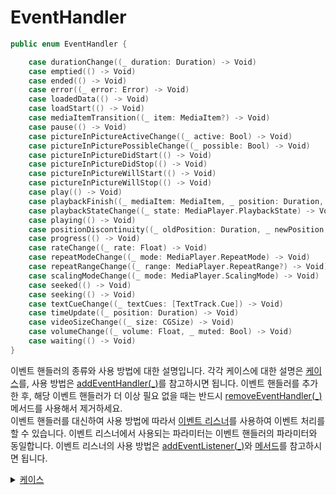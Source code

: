 # EventHandler

```swift
public enum EventHandler {

    case durationChange((_ duration: Duration) -> Void)
    case emptied(() -> Void)
    case ended(() -> Void)
    case error((_ error: Error) -> Void)
    case loadedData(() -> Void)
    case loadStart(() -> Void)
    case mediaItemTransition((_ item: MediaItem?) -> Void)
    case pause(() -> Void)
    case pictureInPictureActiveChange((_ active: Bool) -> Void)
    case pictureInPicturePossibleChange((_ possible: Bool) -> Void)
    case pictureInPictureDidStart(() -> Void)
    case pictureInPictureDidStop(() -> Void)
    case pictureInPictureWillStart(() -> Void)
    case pictureInPictureWillStop(() -> Void)
    case play(() -> Void)
    case playbackFinish((_ mediaItem: MediaItem, _ position: Duration, _ duration: Duration?) -> Void)
    case playbackStateChange((_ state: MediaPlayer.PlaybackState) -> Void)
    case playing(() -> Void)
    case positionDiscontinuity((_ oldPosition: Duration, _ newPosition: Duration) -> Void)
    case progress(() -> Void)
    case rateChange((_ rate: Float) -> Void)
    case repeatModeChange((_ mode: MediaPlayer.RepeatMode) -> Void)
    case repeatRangeChange((_ range: MediaPlayer.RepeatRange?) -> Void)
    case scalingModeChange((_ mode: MediaPlayer.ScalingMode) -> Void)
    case seeked(() -> Void)
    case seeking(() -> Void)
    case textCueChange((_ textCues: [TextTrack.Cue]) -> Void)
    case timeUpdate((_ position: Duration) -> Void)
    case videoSizeChange((_ size: CGSize) -> Void)
    case volumeChange((_ volume: Float, _ muted: Bool) -> Void)
    case waiting(() -> Void)
}
```

이벤트 핸들러의 종류와 사용 방법에 대한 설명입니다. 각각 케이스에 대한 설명은 [케이스](./details.md)를, 사용 방법은 [addEventHandler(_)](../../class/media-player/details.md#addeventhandler_)를 참고하시면 됩니다. 이벤트 핸들러를 추가한 후, 해당 이벤트 핸들러가 더 이상 필요 없을 때는 반드시 [removeEventHandler(_)](../../class/media-player/details.md#removeeventhandler_) 메서드를 사용해서 제거하세요.<br>
이벤트 핸들러를 대신하여 사용 방법에 따라서 [이벤트 리스너](../../protocol/event-listeners/home.md)를 사용하여 이벤트 처리를 할 수 있습니다. 이벤트 리스너에서 사용되는 파라미터는 이벤트 핸들러의 파라미터와 동일합니다. 이벤트 리스너의 사용 방법은 [addEventListener(_)](../../class/media-player/details.md#addeventlistener_)와 [메서드](../../protocol/event-listeners/details.md)를 참고하시면 됩니다.

<details>
<summary>
    <a href="./details.md#케이스">케이스</a>
</summary>

- [durationChange](./details.md#durationchange)

- [emptied](./details.md#emptied)

- [ended](./details.md#ended)

- [error](./details.md#error)

- [loadedData](./details.md#loadeddata)

- [loadStart](./details.md#loadstart)

- [mediaItemTransition](./details.md#mediaitemtransition)

- [pause](./details.md#pause)

- [pictureInPictureActiveChange](./details.md#pictureinpictureactivechange)

- [pictureInPicturePossibleChange](./details.md#pictureinpicturepossiblechange)

- [pictureInPictureDidStart](./details.md#pictureinpicturedidstart)

- [pictureInPictureDidStop](./details.md#pictureinpicturedidstop)

- [pictureInPictureWillStart](./details.md#pictureinpicturewillstart)

- [pictureInPictureWillStop](./details.md#pictureinpicturewillstop)

- [play](./details.md#play)

- [playbackFinish](./details.md#playbackfinish)

- [playbackStateChange](./details.md#playbackstatechange)

- [playing](./details.md#playing)

- [positionDiscontinuity](./details.md#positiondiscontinuity)

- [progress](./details.md#progress)

- [rateChange](./details.md#ratechange)

- [repeatModeChange](./details.md#repeatmodechange)

- [repeatRangeChange](./details.md#repeatrangechange)

- [scalingModeChange](./details.md#scalingmodechange)

- [seeked](./details.md#seeked)

- [seeking](./details.md#seeking)

- [textCueChange](./details.md#textcuechange)

- [timeUpdate](./details.md#timeupdate)

- [videoSizeChange](./details.md#videosizechange)

- [volumeChange](./details.md#volumechange)

- [waiting](./details.md#waiting)

</details>
<br>
